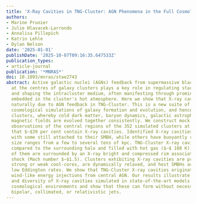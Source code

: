 ```yaml
---
title: 'X-Ray Cavities in TNG-Cluster: AGN Phenomena in the Full Cosmological Context'
authors:
- Marine Prunier
- Julie Hlavacek-Larrondo
- Annalisa Pillepich
- Katrin Lehle
- Dylan Nelson
date: '2025-01-01'
publishDate: '2025-10-07T09:16:35.647533Z'
publication_types:
- article-journal
publication: '*MNRAS*'
doi: 10.1093/mnras/stae2743
abstract: Active galactic nuclei (AGNs) feedback from supermassive black holes (SMBHs)
  at the centres of galaxy clusters plays a key role in regulating star formation
  and shaping the intracluster medium, often manifesting through prominent X-ray cavities
  embedded in the cluster's hot atmosphere. Here we show that X-ray cavities arise
  naturally due to AGN feedback in TNG-Cluster. This is a new suite of magnetohydrodynamic
  cosmological simulations of galaxy formation and evolution, and hence of galaxy
  clusters, whereby cold dark matter, baryon dynamics, galactic astrophysics, and
  magnetic fields are evolved together consistently. We construct mock Chandra X-ray
  observations of the central regions of the 352 simulated clusters at z = 0 and find
  that $∼$39 per cent contain X-ray cavities. Identified X-ray cavities vary in configuration
  with some still attached to their SMBH, while others have buoyantly risen. Their
  size ranges from a few to several tens of kpc. TNG-Cluster X-ray cavities are underdense
  compared to the surrounding halo and filled with hot gas ($∼$ 108 K); 25 per cent
  of them are surrounded by an X-ray bright and compressed rim associated with a weak
  shock (Mach number $∼$1.5). Clusters exhibiting X-ray cavities are preferentially
  strong or weak cool-cores, are dynamically relaxed, and host SMBHs accreting at
  low Eddington rates. We show that TNG-Cluster X-ray cavities originate from episodic,
  wind-like energy injections from central AGN. Our results illustrate the existence
  and diversity of X-ray cavities simulated in state-of-the-art models within realistic
  cosmological environments and show that these can form without necessarily invoking
  bipolar, collimated, or relativistic jets.
---
```

